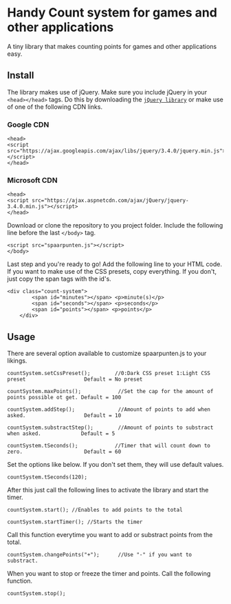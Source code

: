 # Handy Count system for games and other applications 
A tiny library that makes counting points for games and other applications easy.

## Install

The library makes use of jQuery. Make sure you include jQuery in your `<head></head>` tags. Do this by downloading the [`jQuery library`](https://jquery.com/) or make use of one of the following CDN links.

### Google CDN 

```
<head>
<script src="https://ajax.googleapis.com/ajax/libs/jquery/3.4.0/jquery.min.js"></script>
</head>
```

### Microsoft CDN

```
<head>
<script src="https://ajax.aspnetcdn.com/ajax/jQuery/jquery-3.4.0.min.js"></script>
</head>
```


Download or clone the repository to you project folder. Include the following line before the last `</body>` tag. 

```
<script src="spaarpunten.js"></script>
</body>
```

Last step and you're ready to go! Add the following line to your HTML code. If you want to make use of the CSS presets, copy everything. If you don't, just copy the span tags with the id's. 

```
<div class="count-system">
        <span id="minutes"></span> <p>minute(s)</p>
        <span id="seconds"></span> <p>seconds</p> 
        <span id="points"></span> <p>points</p> 
    </div>
```



## Usage 

There are several option available to customize spaarpunten.js to your likings.  

```
countSystem.setCssPreset();        //0:Dark CSS preset 1:Light CSS preset                   Default = No preset 
    
countSystem.maxPoints();            //Set the cap for the amount of points possible ot get. Default = 100
  
countSystem.addStep();              //Amount of points to add when asked.                   Default = 10

countSystem.substractStep();        //Amount of points to substract when asked.             Default = 5 
        
countSystem.tSeconds();            //Timer that will count down to zero.                    Default = 60
```

Set the options like below. If you don't set them, they will use default values.  
```
countSystem.tSeconds(120);  
```
After this just call the following lines to activate the library and start the timer.
```
countSystem.start(); //Enables to add points to the total 

countSystem.startTimer(); //Starts the timer 
```

Call this function everytime you want to add or substract points from the total.

```
countSystem.changePoints("+");      //Use "-" if you want to substract. 
```

When you want to stop or freeze the timer and points. Call the following function. 
```
countSystem.stop(); 
```

